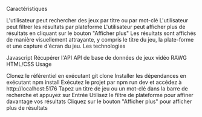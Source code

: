 Caractéristiques

L'utilisateur peut rechercher des jeux par titre ou par mot-clé
L'utilisateur peut filtrer les résultats par plateforme
L'utilisateur peut afficher plus de résultats en cliquant sur le bouton "Afficher plus"
Les résultats sont affichés de manière visuellement attrayante, y compris le titre du jeu, la plate-forme et une capture d'écran du jeu.
Les technologies

Javascript
Récupérer l'API
API de base de données de jeux vidéo RAWG
HTML/CSS
Usage

Clonez le référentiel en exécutant git clone 
Installer les dépendances en exécutant npm install
Exécutez le projet par npm run dev et accédez à http://localhost:5176
Tapez un titre de jeu ou un mot-clé dans la barre de recherche et appuyez sur Entrée
Utilisez le filtre de plateforme pour affiner davantage vos résultats
Cliquez sur le bouton "Afficher plus" pour afficher plus de résultats
